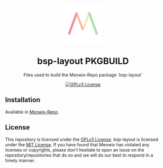 <p align="center">
<img src="https://github.com/Meowix-Linux/Meowix-ISO/blob/main/assets/meowix.svg?raw=true" width=25% height=25%>
</p>

<h1 align="center">bsp-layout PKGBUILD</h1>

<p align="center">Files used to build the Meowix-Repo package `bsp-layout`</p>

<p align="center">
<a href="https://www.gnu.org/licenses/gpl-3.0.en.html"><img alt="GPLv3 License" src="https://img.shields.io/badge/License-GPLv3-red.svg"></a>
</p>

## Installation
Available in [Meowix-Repo](https://github.com/Meowix-Linux/Meowix-Repo).

## License
This repository is licensed under the [GPLv3 License](https://www.gnu.org/licenses/gpl-3.0.en.html). bsp-layout is licensed under the [MIT License](https://opensource.org/license/mit/). If you have found that Meowix has violated any licenses or copyrights, please don't hesitate to open an issue on the repository/repositories that do so and we will do our best to respond in a timely manner.
